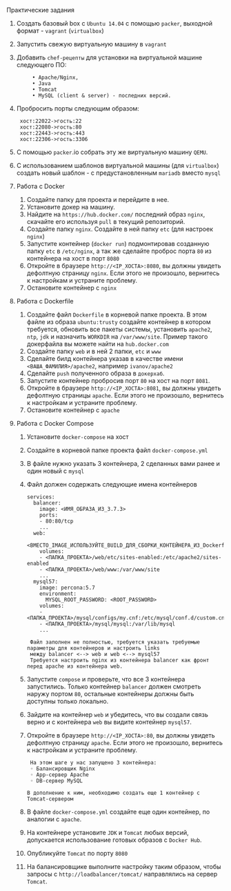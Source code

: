 Практические задания

1. Создать базовый box с `Ubuntu 14.04` с помощью `packer`, выходной формат - `vagrant` (`virtualbox`)
2. Запустить свежую виртуальную машину в `vagrant`
3. Добавить `chef-рецепты` для установки на виртуальной машине следующего ПО:

            • Apache/Nginx, 
            • Java
            • Tomcat
            • MySQL (client & server) - последних версий.
4. Пробросить порты следующим образом: 

        хост:22022->гость:22 
        хост:22080->гость:80 
        хост:22443->гость:443 
        хост:22306->гость:3306
5. С помощью `packer`.io собрать эту же виртуальную машину `QEMU`.
6. С использованием шаблонов виртуальной машины (для `virtualbox`) создать новый шаблон - с предустановленным `mariadb` вместо `mysql`
7.   Работа с Docker
        1. Создайте папку для проекта и перейдите в нее.
        2. Установите докер на машину.
        3. Найдите на `https://hub.docker.com/` последний образ `nginx`, скачайте его используя `pull` в текущий репозиторий.
        4. Создайте папку `nginx`. Создайте в ней папку `etc` (для настроек `nginx`)
        5. Запустите контейнер (`docker run`) подмонтировав созданную папку `etc` в `/etc/nginx`, а так же сделайте проброс порта `80` из контейнера на хост в порт `8080`
        6. Откройте в браузере `http://<IP_ХОСТА>:8080`, вы должны увидеть дефолтную страницу `nginx`. Если этого не произошло, вернитесь к настройкам и устраните проблему.
        7. Остановите контейнер с `nginx`

8.  Работа с Dockerfile
       1. Создайте файл `Dockerfile` в корневой папке проекта. В этом файле из образа `ubuntu:trusty` создайте контейнер в котором требуется, обновить все пакеты системы, установить `apache2`, `ntp`, `jdk` и назначить `WORKDIR` на `/var/www/site`. Пример такого докерфайла вы можете найти на `hub.docker.com`
       2. Создайте папку `web` и в ней 2 папки, `etc` и `www`
       3. Сделайте билд контейнера указав в качестве имени `<ВАША_ФАМИЛИЯ>/apache2`, например `ivanov/apache2`
       4. Сделайте `push` полученного образа в `докерхаб`.
       5. Запустите контейнер пробросив порт `80` на хост на порт `8081`.
       6. Откройте в браузере `http://<IP_ХОСТА>:8081`, вы должны увидеть дефолтную страницы `apache`. Если этого не произошло, вернитесь к настройкам и устраните проблему.
       7. Остановите контейнер с `apache`

9.   Работа с Docker Compose
        1. Установите `docker-compose` на хост
        2. Cоздайте в корневой папке проекта файл `docker-compose.yml`
        3. В файле нужно указать 3 контейнера, 2 сделанных вами ранее и один новый с `mysql`
        4. Файл должен содержать следующие имена контейнеров
            ```
            services:
              balancer: 
                image: <ИМЯ_ОБРАЗА_ИЗ_3.7.3>
                ports:
                - 80:80/tcp 
                ...
              web:
                <ВМЕСТО_IMAGE_ИСПОЛЬЗУЙТЕ_BUILD_ДЛЯ_СБОРКИ_КОНТЕЙНЕРА_ИЗ_Dockerfile>
                volumes:
                - <ПАПКА_ПРОЕКТА>/web/etc/sites-enabled:/etc/apache2/sites-enabled
                - <ПАПКА_ПРОЕКТА>/web/www:/var/www/site
                ...
              mysql57:
                image: percona:5.7
                environment:
                  MYSQL_ROOT_PASSWORD: <ROOT_PASSWORD>
                volumes:
                - <ПАПКА_ПРОЕКТА>/mysql/configs/my.cnf:/etc/mysql/conf.d/custom.cnf
                - <ПАПКА_ПРОЕКТА>/mysql/mysql:/var/lib/mysql 
                ...
            ```
                Файл заполнен не полностью, требуется указать требуемые параметры для контейнеров и настроить links 
                между balancer <--> web и web <--> mysql57
                Требуется настроить nginx из контейнера balancer как фронт перед apache из контейнера web.

        5. Запустите `compose` и проверьте, что все 3 контейнера запустились. Только контейнер `balancer` должен смотреть наружу портом `80`, остальные контейнеры должны быть доступны только локально.
        6. Зайдите на контейнер `web` и убедитесь, что вы создали связь верно и с контейнера `web` вы видите контейнер `mysql57`.
        7. Откройте в браузере `http://<IP_ХОСТА>:80`, вы должны увидеть дефолтную страницу `apache`. Если этого не произошло, вернитесь к настройкам и устраните проблему.
                
                На этом шаге у нас запущено 3 контейнера:
                ◦ Балансировщик Nginx
                ◦ App-сервер Apache
                ◦ DB-сервер MySQL
                
               В дополнение к ним, необходимо создать еще 1 контейнер с Tomcat-сервером
                
        8. В файле `docker-compose.yml` создайте еще один контейнер, по аналогии с `apache`.
        9. На контейнере установите `JDK` и `Tomcat` любых версий, допускается использование готовых образов с `Docker Hub`.
        10. Опубликуйте `Tomcat` по порту `8080`
        11. На балансировщике выполните настройку таким образом, чтобы запросы с `http://loadbalancer/tomcat/` направлялись на сервер `Tomcat`.
